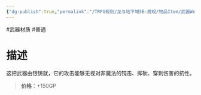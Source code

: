 ```yaml
---
{"dg-publish":true,"permalink":"/TRPG规则/龙与地下城5E-房规/物品Item/武器Weapon/材质Material/【A】银/"}
---
```



#武器材质 #普通
# 描述
这把武器由银铸就，它的攻击能够无视对非魔法的钝击、挥砍、穿刺伤害的抗性。

>**价格**：+150GP